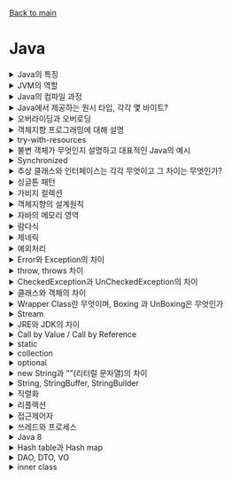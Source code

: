 [Back to main](/README.md)

# Java
<details>
<summary> Java의 특징 </summary>
Java는 객체지향 프로그래밍 언어로 기본 자료형을 제외한 모든 요소들이 객체로 표현됩니다.

- 객체 지향 개념의 특징인 캡슐화, 상속, 다형성이 잘 적용된 언어
- 장점
  - 자바는 자바 프로그램이 실행되는 동안 운영체제를 대신하는 자바 가상 머신 JVM 위에서 동작하기에 운영체제에 독립적이다
  - GabageCollector를 통한 자동적인 메모리 관리 가능
- 단점
  - JVM 위에서 동작한다는 것은 큰 장점이지만 JVM 위에서 동작하기때문에 다른 언어에 비교하여 실행 속도가 느리다는 단점이 있다
  - 다중 상속이나 타입에 엄격하며 제약이 많음

### 꼬리질문
- 방금 말씀하신 객체 지향 개념의 특징을 설명해주세요
  - 캡슐화
    - 객체 내부의 속성이나 행위를 외부에서 직접 접근할 수 없게 하는 것
    - private 멤버변수, getter/setter

  - 상속
    - 자식 클래스에서 부모 클래스로부터 부모의 모든 자원을 물려 받는 것을 의미
    - 상속을 통해 비효율적인 코드 중복을 피할 수 있고, 부모 클래스의 수정을 통해 자식 클래스 전체가 수정되기때문에 유지보수가 편리함
      ### 꼬리질문2
        - 자바는 다중상속을 지원하지않는데 그 이유는? 그리고 인터페이스는 지원하는데 왜 가능?
          - 다중상속의 경우 하나의 클래스가 여러 상위 클래스를 상속받는 것을 말하는데 여러 상위 클래스에 동일한 이름의 메소드가 있을 때 하위 클래스에서 어떤 메소드를 사용해야하는지 알 수 없는 문제가 발생해 자바에서는 다중상속을 지원하지않는것입니다.
          - 인터페이스는 구현체가 없기때문에 가능합니다.
    - 예시: Spring Data JPA를 사용하면 Repository에서 JpaRepository를 상속하여 우리가 직접 기능을 정의하지않아도 CRUD, Paging 등의 기능을 사용할 수 있는 것
  - 추상화
    - 클래스들의 공통적인 요소를 뽑아서 상위 클래스를 만들어내는 것
    - 즉, 공통적인 속성과 기능을 정의함으로써 코드의 중복을 줄이는 것
    - 자바에서의 예시로는 추상클래스와 인터페이스가 있음
    - 단점: 자바는 다중상속을 지원하지 않기 때문에 추상화를 사용하면 상속에 제한이 생길 수 있음, 자식 클래스에서 부모의 모든 기능을 사용하지 않아도 가지고 있어야한다는 것
  - 다형성
    - 하나의 객체나 메소드가 여러가지 다른 형태를 가질 수 있는 것
    - 오버라이딩과 오버로딩이 그 예시
</details>

<details>
<summary> JVM의 역할 </summary>

- JVM은 스택 기반으로 동작

- Java Byte Code를 OS에 맞게 해석해주는 역할

- 가비지컬렉션을 통해 자동적인 메모리 관리
</details>

<details>
<summary> Java의 컴파일 과정 </summary>

- 개발자가 확장자명이 .java인 자바 파일을 생성하여 build
- java compiler에 의해 확장자명 .class인 자바 바이트코드를 생성
- Class Loader를 통해 JVM 메모리 내로 로드
- 실행엔진을 통해 컴퓨터가 읽을 수 있는 기계어로 해석

</details>

<details>
<summary> Java에서 제공하는 원시 타입, 각각 몇 바이트? </summary>

- 정수형 byte(1), short(2), int(4), Long(8)
- 실수형 float(4), double(8)
- 문자형 char(2)
- 논리형 boolean(1)
</details>

<details>
<summary> 오버라이딩과 오버로딩 </summary>

- 오버라이딩은 상위 클래스의 메소드를 하위 클래스의 메소드에서 재정의하는것
  - toString, 상속
- 오버로딩은 같은 이름의 메소드를 매개변수의 타입과 갯수를 다르게하여 여러개 정의하는것
  - 생성자 오버로딩(매개변수 없는 경우, 모든 매개변수가 있는 경우)
</details>

<details>
<summary> 객체지향 프로그래밍에 대해 설명 </summary>

- 객체지향 프로그래밍은 현실세계에 존재하는 모든 사물을 객체로 보고, 프로그래밍 구현 시 프로그램에 필요한 객체를 파악하고 그 상태와 행위를 가진 객체를 만들어 각각 객체들의 역할이 무엇인지 정의하여 객체들 간의 상호작용을 통해 프로그램을 만드는 것
- 기능이 아닌 객체가 중심으로 누가 무엇을 할것인가를 정의하는 것입니다.
- 특징으로는 캡슐화, 상속, 다형성, 추상화 등이 있고 모듈을 재사용할 수 있다는 장점이 있어 확장 및 유지보수가 용이합니다.
</details>


<details>
<summary> try-with-resources </summary>

- try-catch-finally의 문제점을 보완하기 위해 나온 개념
- try() 안에 자원 객체를 전달하면 try 블록이 끝나고 자동으로 자원을 해제해주는 기능입니다.
- 따로 finally 문을 작성하지 않아도 됩니다.

</details>

<details>
<summary> 불변 객체가 무엇인지 설명하고 대표적인 Java의 예시 </summary>

- 불변 객체란 객체가 생성된 이후 내부의 상태가 변하지 않는 객체
- Java에서는 원시 타입의 경우 final 키워드를 사용해 불변객체를 만들 수 있고 참조 타입일 경우엔 추가적인 작업이 필요함
- 참조타입일 경우 배열을 예시로 들면 배열을 받아 copy해서 저장하고, getter를 clone으로 반환하여 불변 객체를 만들 수 있습니다.
- 리스트도 마찬가지로 내부를 복사하여 전달하는데 이를 방어적 복사라고 합니다.
- 불변객체는 Thread-safe하여 병렬 프로그래밍에 유용하며, 동기화롤 고려하지 않아도 됩니다.
  - Thread-safe 하다는 것은?
    - Thread는 프로그램의 독립적인 실행 흐름, 여러 작업을 동시에 처리하기 위해 사용
    - Thread-safe는 멀티쓰레드 프로그래밍 환경에서 사용되는 용어로 어떤 자원에 여러 쓰레드가 동시에 접근해도 프로그램 실행에 문제가 없는 상태를 의미합니다.
- 메소드 호출 시 파라미터 값이 변하지 않는다는 것을 보장할 수 있습니다
- 가비지 컬렉터가 스캔하는 객체의 수가 줄기때문에 가비지 컬렉션 성능을 높일 수 있습니다. 
</details>

<details>
<summary> Synchronized </summary>
멀티 쓰레드 환경에서 사용되는 키워드로 동기화

- 하나의 쓰레드에서 자원을 사용하고 있다면 다른 쓰레드에서 접근하는 것을 막아 교착 상태를 방지하는 키워드
- 데이터의 Thread-safe를 위해 자바에서 제공하는 키워드
- 변수와 메소드에 사용할 수 있음
- 키워드를 너무 많이 사용하면 동기화 요청이 너무 많아져 성능 저하가 될 수 있어 적절히 사용해야함


</details>

<details>
<summary> 추상 클래스와 인터페이스는 각각 무엇이고 그 차이는 무엇인가? </summary>

- 추상 클래스는 클래스 내에 메소드에 선언부만 있고 구현부가 없는 추상메소드가 하나 이상 포함하는 클래스를 추상 클래스라고 합니다.
- 인터페이스는 모든 메소드가 추상 메소드로 이루어진것
### 공통점
- new 연산자로 인스턴스 생성 불가
- 사용을 위해 하위 클래스에서 확장 / 구현
### 차이점
- 추상 클래스는 클래스 내에 변수, 구현부가 있는 메소드가 존재할 수 있지만 인터페이스는 불가능
- 추상클래스는 다중상속이 불가능, 인터페이스는 가능
</details>

<details>
<summary> 싱글톤 패턴 </summary>

- 단 하나의 인스턴스를 생성해 사용하는 디자인 패턴
- 인스턴스가 1개만 존재해야 한다는 것을 보장하고 싶은 경우와 동일한 인스턴스를 자주 생성해야하는 경우 메모리 낭비 방지를 위해 주로 사용

</details>

<details>
<summary> 가비지 컬렉션 </summary>

- Java의 메모리 구조 중 Heap 메모리 영역에 동적 할당되었으나 더이상 참조되지 않는 대상을 탐지하여 메모리에서 해제하는 JVM의 기능
  - 왜 Heap 영역인가? -> 객체가 새로 생성되면 Heap 영역에 되기때문
  - 더이상 참조되지않는다는 것 객체가 null 이 되는 것
- 개발자가 코드로 호출할 필요 없이 JVM이 백그라운드에서 자동적으로 수행
</details>

<details>
<summary> 객체지향의 설계원칙 </summary>

객체 지향의 설계 원칙은 SOLID 라고 함
### S
SRP 단일 책임의 원칙
- 하나의 클래스는 하나의 책임을 가져야하며, 변경 또한 하나의 이유를 가져야함
### O
OCP 개방 폐쇄의 원칙
- 클래스는 확장에는 개방적이고 변경에는 폐쇄적이여야함
### L
LSP 리스코프 치환의 원칙
- 하위 타입의 객체는 상위 타입의 객체에서 가능한 행위를 수행할 수 있어야함
- 즉 하위 타입은 상위 타입으로 대체될 수 있어야함
### I
ISP 인터페이스 분리의 원칙
- 인터페이스는 최소한의 기능을 가져야 한다는 원칙
- SRP와 동일한 개념으로 SRP는 클래스 ISP는 인터페이스가 그 대상이 된다는 것
### D
DIP 의존관계 역전의 원칙
- 구현클래스에 의존하지말고 보다 추상적인 클래스 (인터페이스)에 의존해야한다는 것

</details>

<details>
<summary> 자바의 메모리 영역 </summary> 

- 자바의 메모리영역은 크게 모든 스레드가 공유해서 사용하는 메소드영역, 힙영역
- 스레드 별로 하나씩 생성되는 스택영역, PC 레지스터, 네이티브 메서드 스택으로 구분됨
  - 메소드 영역은 static 변수, final 클래스 등이 생성되는 영역,  JVM이 동작해서 클래스가 로딩될 때 생성
  - 힙 영역 new 키워드로 생성된 객체와 배열 등이 생성되는 영역, 런타임시 할당
    - GC가 사용하지않는 인스턴스를 감지해 메모리를 관리하는 영역
  - 스택영역은 지역 변수, 파라미터, 리턴 값 등이 생성되는 영역, 컴파일 타임 시 할당
  - PC 레지스터는 현재 스레드가 실행되는 부분의 주소와 명령을 저장하고 있는 영역
  - 네이티브 메서드 스택
    - 자바 이외의 언어로 작성된 네이티브 코드를 실행할 때 사용되는 메모리 영역

</details>

<details>
<summary> 람다식 </summary>
함수형 프로그래밍 기법, 메서드를 하나의 식으로 표현하는 방식

### 람다식의 장점
코드의 간결성과 가독성을 높일 수 있음

### 람다식 구현 방법
- 매개변수 -> 구현부로 이용하여 사용
- 구현부가 단일 실행문이면 {} 실행 가능
- 단일문이 return문만이면 괄호를 생략 가능

### 익명함수란
- 이름이 붙지 않고 프로그램에서 일시적으로 한번만 사용되고 버려지는 객체
- 재사용성이 없음
- 일시적으로 한번만 사용되어야 하는 객체의 경우 사용

</details>

<details>
<summary> 제네릭 </summary>
클래스나 메서드에서 사용될 데이터 타입을 미리 지정하지 않고 실행 시점에 결정할 수 있도록 하는 기술

- List가 그 예시, List에 담기는 객체를 그 때 그 때 지정해서 사용하는 것
- <> 괄호로 사용할 수 있음
- 제네릭은 괄호 내부에 식별자 기호를 지정해서 사용할 수 있는데 이 때 식별자를 타입 매개변수라고 하며 T로 사용함
### 타입 매개변수
- 제네릭을 이용한 클래스나 메소드 설계 시 사용
- jdk 1.7 버전 이후부터 new 생성자 부분의 제네릭 타입 생략 가능 -> 제네릭 나름 타입 추론을 하여 생략된 곳을 넣어주기 때문
- 타입 파라미터에 할당 가능한 타입은 Reference 타입 뿐
- Wrapper 클래스 (Integer, Double 등)이 이때 사용됨
- 제네릭 내부에 타입은 여러개 지정할 수 있음
### 제네릭 사용 이유와 이점
- 컴파일 시 타입 검사를 통해 예외 방지
- 불필요한 캐스팅을 없애 성능 향상

</details>

<details>
<summary> 예외처리 </summary>
  
  - 예외란 실행 도중 발생한 비정상적인 상황을 말하며 예외 처리를 통해 프로그램이 비 정상적으로 종료되지 않도록 처리 가능
  - try-catch-finally 구문을 사용하거나 throws 예외 타입을 메서드 선언부에 추가
  - ExceptionHandler를 통해 전역적으로 처리하는 방법 등이 있음

</details>

<details>
<summary> Error와 Exception의 차이 </summary>

- Error는 실행 중 일어날 수 있는 치명적인 오류로 컴파일 시점에서 체크할 수 없고, Error 발생 시 프로그램이 비정상 종료됨
- Exception은 Error보다는 비교적 경미한 오류이며, 예외처리를 통해 프로그램의 비정상 종료를 막을 수 있는 것


</details>

<details>
<summary> throw, throws 차이 </summary>

- throw: 개발자가 의도적으로 예외를 던지는것
- throws: 메소드 뒤에 붙여 예외 처리를 하는 것

</details>

<details>
<summary> CheckedException과 UnCheckedException의 차이</summary>

- CheckException은 실행 전 예측 가능한 예외를 말하며 반드시 예외 처리를 해야함. 대표적으로 IOException이 있음
- UnCheckException은 실행 중 발생할 수 있는 예외를 말하며, 반드시 예외 처리를 해야하는 것은 아님. 대표적으로 NullPointerException이 있음
- RuntimeException을 상속하여 CustomException을 구현한다면 UnCheckedException이 됨


</details>

<details> 
<summary> 클래스와 객체의 차이 </summary>

- 클래스는 객체를 만들어내기 위한 설계도로 객체를 생성하는데에 사용됨
- 객체는 클래스를 기반으로 생성된 것
- 객체에 메모리가 할당되어 실제로 활용되는 실체를 인스턴스 (소프트웨어 내로 들어오면 인스턴스)

</details>

<details>
<summary> Wrapper Class란 무엇이며, Boxing 과 UnBoxing은 무엇인가 </summary>

- 자바의 원시타입, 기본 자료형 int, long 등을 객체로 표현한 것을 Wrapper Class라고 함
- 기본 자료형을 Wrapper class로 변환하는 것을 Boxing 그 반대를 UnBoxing 이라고 함
### 꼬리질문
Wrapper Class를 왜 사용하는가?
- 자바의 원시타입은 null 값이 들어갈 수 없음, 또한 이들은 참조 객체가 아니기 때문에 제네릭 구문 내에 사용할 수 없음
  - 제네릭의 < > 안에는 참조 객체만 들어갈 수 있기때문
- 그래서 이를 위해 Wrapper Class를 사용

</details>

<details>
<summary> Stream </summary>

- 자바8에서 추가된 람다를 활용할 수 있는 기술 중 하나
- 자바 8 이전에는 배열이나 컬렉션 인스턴스를 다루기 위해 for문이나 foreach 문을 돌면서 요소를 하나하나 꺼내서 다루었어야함
- 이를 람다식을 활용하여 보다 간결하게 표현할 수 있게 하는 것
- forEach, filter, map 등이 있음

</details>
<details>
<summary> JRE와 JDK의 차이 </summary>

#### JRE
- java runtime environment 로 자바 프로그램을 실행시키는 환경
- read only

#### JDK
- java development kit 로 자바를 활용해서 개발하는데 사용, jdk는 jre를 포함하고 있다
- write, read only
</details>

<details>
<summary> Call by Value / Call by Reference </summary>

- 메소드의 매개변수 호출 방식
- Call by value는 값을 전달하는 것으로 a 메소드에서 보낸 값을 b에서 변경한다고 해도 a 메소드가 가지고 있던 본래의 값이 변화하지 않음
- Call by reference는 객체의 참조값, 주소를 전달하는 것으로 a 메소드에서 보낸 객체를 b 메소드에서 변경하면 a 메소드가 가지고 있던 본래의 값 또한 변경되는 것

</details>

<details>
<summary> static </summary>
고정된 이라는 의미를 가짐, 메모리에 한번 할당되어 프로그램이 종료될 때 해제되는 것

- static 키워드는 변수나 메소드에 사용할 수 있습니다
- 클래스가 메모리에 올라갈 때 자동으로 생성되며 클래스 로딩이 끝나면 바로 사용 가능합니다. 즉 인스턴스 생성 없이 사용 가능하다는 것
- 메소드 영역에 생성되기 때문에 GC의 관리를 받지 않고 프로그램이 종료될 때까지 메모리에 값이 유지된 채로 존재하게 됨

#### 사용하는 이유
- 자주 변하지 않는 값이나 공통으로 사용되는 값인 공용 자원에 접근 시 매번 메모리에 로딩하고 값을 읽어들이는 것보다 비용을 줄이고 효율을 높일 수 있음
- 인스턴스 생성 없이 바로 사용 가능하여 프로그램 내에서 공통으로 사용되는 데이터들을 관리할 때 이용
  #### 예시
  - Controller 반환 시 ResponseEntity 를 사용했는데 그 때 body에 보낼 내용을 CommonResponse에 담아서 보냈다. 그 때 CommonResponse 클래스 내 toResponse라는 static 메소드를 사용하여 CommonResponse 인스턴스를 생성하지않고 바로 body에 담아 보낼 수 있었음
</details>

<details>
<summary> collection </summary>

- 배열 사용 시 크기가 고정적이고 데이터 삭제 시 해당 인덱스의 데이터가 비면서 메모리가 낭비되는 등의 문제점이 있었음
- 이러한 문제없이 다수의 데이터를 효율적으로 관리하고자 만들어진 자료구조들이 있는 라이브러리
- collection framework에는 List, Set, Map 등이 있음

### List
- 순서가 있는 데이터의 집합, 데이터의 중복을 허용, 대표적인 구현체로 ArrayList, LinkedList, Vector
#### LinkedList?
- 각 노드가 데이터와 포인터를 가지고 한 줄로 연결되어 있는 방식의 자료구조
- 데이터의 추가 / 삭제가 많은 경우 사용
  - 데이터를 추가하거나 삭제할 때 인덱스가 변경되는 일이 없음
  - 검색 시 인덱스가 없어 탐색 속도가 떨어질 수 있음

#### Vector?
Vector는 동기화된 메소드로 구성되어있어, 멀티 스레드가 동시에 메소드를 실행할 수 없음
- 멀티스레드 환경에서 안전하게 객체를 추가, 삭제할 수 있음
- 스레드가 1개일때도 동기화를 하기 때문에 ArrayList보다 성능이 떨어짐


### Set
- 순서가 없는 데이터의 집합, 데이터의 중복 비허용, 대표적인 구현체로 HashSet, 순서를 보장하기 위해 LinkedHastSet을 사용할 수 있음

### Map
- 키와 값이 한 쌍으로 이루어져 있고, 순서가 없는 데이터,  키를 기준으로 중복을 허용하지 않음, 대표적인 구현체로 HastMap이 있고 순서를 보장하기 위해 LinkedHastMap을 사용할 수 있음
 

</details>

<details>
<summary> optional </summary> 
  
- 개발 시 가장 흔히 발생하는 예외 중 하나인 NullPointerException을 피하기 위해 null 검사를 해야하는데 그에 대한 처리를 모두 작성하면 코드가 복잡해질 수 있음
- Optional 클래스를 사용해 NPE를 방지할 수 있도록 함
- null이 올 수 있는 값을 감싸는 Wrapper 클래스

- Optional.empty, 등등이 있지만 가장 많이 사용한 것은 Optional.get.orElseThrow, 예외가 발생할 때의 처리를 해줄 수 있음

- Optional을 너무 많이 사용하면 시스템 성능이 저하되기 때문에 결과가 null이 될 수 있으며 그로 인해 오류가 발생할 가능성이 매우 높을 때만 잘 사용해야함

</details>

<details>
<summary> new String과 ""(리터럴 문자열)의 차이 </summary>

- new String()은 new 키워드로 새로운 객체를 생성하기때문에 메모리 Heap영역에 저장됨
- 리터럴 문자열은 Heap 안에 있는 String Pool 영역에 저장됨

</details>

<details>
<summary> String, StringBuffer, StringBuilder </summary>

셋 모두 문자열을 표현하는 객체 타입
- String은 불변 객체이고, StringBuffer와 StringBuilder는 가변의 속성을 가짐
- StringBuffer는 동기화를 지원하여 멀티 쓰레드 환경에서 주로 사용하며
- String Builder는 동기화를 지원하지 않아 싱글 쓰레드 환경에서 주로 사용

#### String은 왜 불변객체?
- String 객체들은 Heap의 String Pool 이라는 공간에 저장되는데 참조하려는 문자열이 String Pool에 존재하는 경우 새로 생성하지 않고 Pool 내의 객체를 사용함

</details>

<details>
<summary> 직렬화 </summary>

시스템 내부에서 사용되는 객체 또는 데이터를 외부의 시스템에서도 사용할 수 있도록 바이트 형태로 데이터를 변환하는 것

### 역직렬화
직렬화된 바이트 형태의 데이터를 다시 객체로 변환하는 과정

### 꼬리질문1 - 자주 변경되는 코드라면 직렬화를 하는 것이 좋은가?
- 아니다.
- 역직렬화의 경우 타입에 민감하기때문에 자주 변경되는 코드라면 직렬화를 안하는 것이 좋음

 </details>


<details>
<summary> 리플렉션 </summary>
구체적인 클래스 타입을 알지 못해도 그 클래스의 메소드, 타입, 변수들에 접근할 수 있도록 해주는 자바 API

### 어떠한 경우에 사용되는가?
코드 작성 시점에는 어떤 타입의 클래스를 사용할지 모르지만, 런타임 시점에 지금 실행되고 있는 클래스를 가져와서 실행해야 하는 경우 사용
- ex) 스프링의 어노테이션, IDE의 자동완성기능

 </details>

<details>
<summary> 접근제어자 </summary>

- public
  - 전체
- protected
  - 같은 패키지와 자손 클래스
- default
  - 같은 패키지
- private
  - 같은 클래스


</details>

<details>
<summary> 쓰레드와 프로세스 </summary>

- 프로세스는 메모리 상에서 실행중인 프로그램
- 쓰레드는 이 프로세스 안에서 실행되는 흐름 단위

</details>

<details>
<summary> Java 8 </summary>

- 인터페이스 내에서 static과 defalut 메소드 사용 가능
- 람다식 추가
- stream 추가

</details>

<details>
<summary> Hash table과 Hash map </summary>

- Hash: 데이터를 다루는 기법 중 하나
- Hash 함수: 데이터를 효율적으로 관리하고자 임의의 길이의 데이터를 고정된 길이의 데이터로 매핑
- Key Value 값으로 매핑되는 과정을 해싱

### 해시 테이블과 해시 맵
- 해시 테이블과 해시 맵 모두 키, value 값을 사용하여 값을 저장, 조회하지만
- hash table은 null 값을 허용하지 않고
- hasp map은 null 값을 허용한다는 차이


</details> 


<details>
<summary> DAO, DTO, VO </summary>

- DAO : DB에 접근하기 위한 객체
- DTO : 계층간 데이터 교환을 위한 객체
- VO: 계층간 데이터 교환을 위해 사용되나 getter 기능만 존재

</details> 

<details>
<summary> inner class </summary>

클래스 내부에 또 하나의 클래스를 만든 것
- 외부 클래스에서는 내부 클래스를 객체화하여 객체로 클래스 내의 자원을 사용할 수 있음
- 내부 클래스에서는 외부 클래스의 자원을 직접 사용 가능

### 왜 사용하는가?

- 서로 관련 있는 클래스를 논리적으로 묶어서 표현함으로써 캡슐화를 증가시키고 코드 복잡성을 낮출 수 있음

</details> 


<!-- 
<details>
<summary> </summary>

</details> 
-->